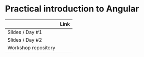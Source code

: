 # Practical introduction to Angular

|                     | Link                                                                |
| ------------------- | ------------------------------------------------------------------- |
| Slides / Day #1     |                                                                     |
| Slides / Day #2     |                                                                     |
| Workshop repository |                                                                     |
